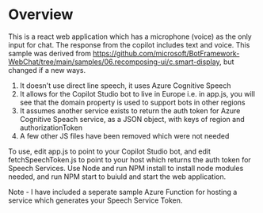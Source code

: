 # Overview

This is a react web application which has a microphone (voice) as the only input for chat. The response from the copilot includes text and voice. This sample was derived from https://github.com/microsoft/BotFramework-WebChat/tree/main/samples/06.recomposing-ui/c.smart-display, but changed if a new ways.

1. It doesn't use direct line speech, it uses Azure Cognitive Speech
2. It allows for the Copilot Studio bot to live in Europe i.e. in app.js, you will see that the domain property is used to support bots in other regions
3. It assumes another service exists to return the auth token for Azure Cognitive Speach service, as a JSON object, with keys of region and authorizationToken
4. A few other JS files have been removed which were not needed

To use, edit app.js to point to your Copilot Studio bot, and edit fetchSpeechToken.js to point to your host which returns the auth token for Speech Services. Use Node and run NPM install to install node modules needed, and run NPM start to buiuld and start the web application.

Note - I have included a seperate sample Azure Function for hosting a service which generates your Speech Service Token.

